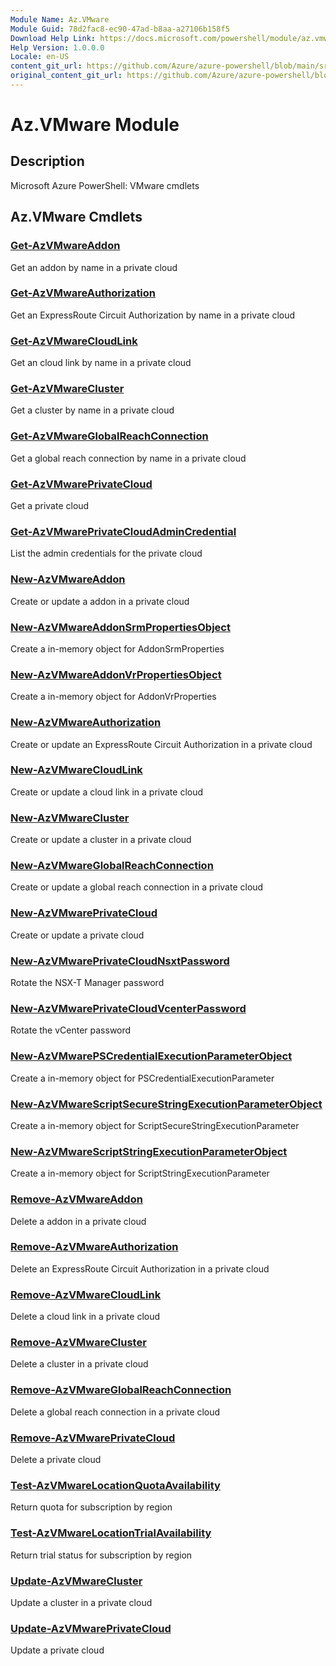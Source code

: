 ```yaml
---
Module Name: Az.VMware
Module Guid: 78d2fac8-ec90-47ad-b8aa-a27106b158f5
Download Help Link: https://docs.microsoft.com/powershell/module/az.vmware
Help Version: 1.0.0.0
Locale: en-US
content_git_url: https://github.com/Azure/azure-powershell/blob/main/src/VMware/help/Az.VMware.md
original_content_git_url: https://github.com/Azure/azure-powershell/blob/main/src/VMware/help/Az.VMware.md
---
```


# Az.VMware Module
## Description
Microsoft Azure PowerShell: VMware cmdlets

## Az.VMware Cmdlets
### [Get-AzVMwareAddon](Get-AzVMwareAddon.md)
Get an addon by name in a private cloud

### [Get-AzVMwareAuthorization](Get-AzVMwareAuthorization.md)
Get an ExpressRoute Circuit Authorization by name in a private cloud

### [Get-AzVMwareCloudLink](Get-AzVMwareCloudLink.md)
Get an cloud link by name in a private cloud

### [Get-AzVMwareCluster](Get-AzVMwareCluster.md)
Get a cluster by name in a private cloud

### [Get-AzVMwareGlobalReachConnection](Get-AzVMwareGlobalReachConnection.md)
Get a global reach connection by name in a private cloud

### [Get-AzVMwarePrivateCloud](Get-AzVMwarePrivateCloud.md)
Get a private cloud

### [Get-AzVMwarePrivateCloudAdminCredential](Get-AzVMwarePrivateCloudAdminCredential.md)
List the admin credentials for the private cloud

### [New-AzVMwareAddon](New-AzVMwareAddon.md)
Create or update a addon in a private cloud

### [New-AzVMwareAddonSrmPropertiesObject](New-AzVMwareAddonSrmPropertiesObject.md)
Create a in-memory object for AddonSrmProperties

### [New-AzVMwareAddonVrPropertiesObject](New-AzVMwareAddonVrPropertiesObject.md)
Create a in-memory object for AddonVrProperties

### [New-AzVMwareAuthorization](New-AzVMwareAuthorization.md)
Create or update an ExpressRoute Circuit Authorization in a private cloud

### [New-AzVMwareCloudLink](New-AzVMwareCloudLink.md)
Create or update a cloud link in a private cloud

### [New-AzVMwareCluster](New-AzVMwareCluster.md)
Create or update a cluster in a private cloud

### [New-AzVMwareGlobalReachConnection](New-AzVMwareGlobalReachConnection.md)
Create or update a global reach connection in a private cloud

### [New-AzVMwarePrivateCloud](New-AzVMwarePrivateCloud.md)
Create or update a private cloud

### [New-AzVMwarePrivateCloudNsxtPassword](New-AzVMwarePrivateCloudNsxtPassword.md)
Rotate the NSX-T Manager password

### [New-AzVMwarePrivateCloudVcenterPassword](New-AzVMwarePrivateCloudVcenterPassword.md)
Rotate the vCenter password

### [New-AzVMwarePSCredentialExecutionParameterObject](New-AzVMwarePSCredentialExecutionParameterObject.md)
Create a in-memory object for PSCredentialExecutionParameter

### [New-AzVMwareScriptSecureStringExecutionParameterObject](New-AzVMwareScriptSecureStringExecutionParameterObject.md)
Create a in-memory object for ScriptSecureStringExecutionParameter

### [New-AzVMwareScriptStringExecutionParameterObject](New-AzVMwareScriptStringExecutionParameterObject.md)
Create a in-memory object for ScriptStringExecutionParameter

### [Remove-AzVMwareAddon](Remove-AzVMwareAddon.md)
Delete a addon in a private cloud

### [Remove-AzVMwareAuthorization](Remove-AzVMwareAuthorization.md)
Delete an ExpressRoute Circuit Authorization in a private cloud

### [Remove-AzVMwareCloudLink](Remove-AzVMwareCloudLink.md)
Delete a cloud link in a private cloud

### [Remove-AzVMwareCluster](Remove-AzVMwareCluster.md)
Delete a cluster in a private cloud

### [Remove-AzVMwareGlobalReachConnection](Remove-AzVMwareGlobalReachConnection.md)
Delete a global reach connection in a private cloud

### [Remove-AzVMwarePrivateCloud](Remove-AzVMwarePrivateCloud.md)
Delete a private cloud

### [Test-AzVMwareLocationQuotaAvailability](Test-AzVMwareLocationQuotaAvailability.md)
Return quota for subscription by region

### [Test-AzVMwareLocationTrialAvailability](Test-AzVMwareLocationTrialAvailability.md)
Return trial status for subscription by region

### [Update-AzVMwareCluster](Update-AzVMwareCluster.md)
Update a cluster in a private cloud

### [Update-AzVMwarePrivateCloud](Update-AzVMwarePrivateCloud.md)
Update a private cloud

